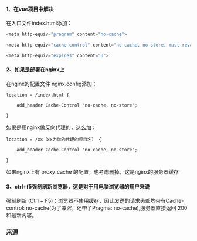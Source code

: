 #### 1、在vue项目中解决
在入口文件index.html添加：

```javascript
<meta http-equiv="pragram" content="no-cache">

<meta http-equiv="cache-control" content="no-cache, no-store, must-revalidate">

<meta http-equiv="expires" content="0">
```

#### 2、如果是部署在nginx上
在nginx的配置文件 nginx.config添加：

```
location = /index.html {

    add_header Cache-Control "no-cache, no-store";

}
```

如果是用nginx做反向代理的，这么加：

```
location = /xx（xx为你的代理的项目名） {

    add_header Cache-Control "no-cache, no-store";

}
```

如果nginx上有 proxy_cache 的配置，也考虑删掉，这是nginx的服务器缓存

#### 3、ctrl+f5强制刷新浏览器，这是对于用电脑浏览器的用户来说
强制刷新 (Ctrl + F5)：浏览器不使用缓存，因此发送的请求头部均带有Cache-control: no-cache(为了兼容，还带了Pragma: no-cache),服务器直接返回 200 和最新内容。




### [来源](https://www.jianshu.com/p/45249c75fa1a)